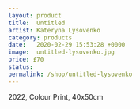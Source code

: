 ```yaml
---
layout: product
title:  Untitled
artist: Kateryna Lysovenko
category: products
date:   2020-02-29 15:53:28 +0000
image:  untitled-lysovenko.jpg
price: £70
status:
permalink: /shop/untitled-lysovenko
---
```

2022, Colour Print, 40x50cm
